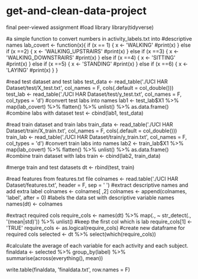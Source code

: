 # get-and-clean-data-project
final peer-viewed assignment
#load library
library(tidyverse)

#a simple function to convert numbers in activity_labels.txt into
#descriptive names
lab_covert <- function(x){
  if (x == 1) {
    x <- 'WALKING'
    #print(x)
  } else if (x ==2) {
    x <- 'WALKING_UPSTRAIRS'
    #print(x)
  } else if (x ==3) {
    x <- 'WALKING_DOWNSTRAIRS'
    #print(x)
  } else if (x ==4) {
    x <- 'SITTING'
    #print(x)
  } else if (x ==5) {
    x <- 'STANDING'
    #print(x)
  } else if (x ==6) {
    x <- 'LAYING'
    #print(x)
  } 
}

#read test dataset and test labs
test_data <- read_table('./UCI HAR Dataset/test/X_test.txt', col_names = F, 
                   cols(.default = col_double()))
test_lab <- read_table('./UCI HAR Dataset/test/y_test.txt', col_names = F,
                       col_types = 'd')
#convert test labs into names
lab1 <- test_lab$X1 %>% 
  map(lab_covert) %>% 
  flatten() %>% 
  unlist() %>% 
  as.data.frame()
#combine labs with dataset
test <- cbind(lab1, test_data)


#read train dataset and train labs
train_data <- read_table('./UCI HAR Dataset/train/X_train.txt', col_names = F,
                    cols(.default = col_double()))
train_lab <- read_table('./UCI HAR Dataset/train/y_train.txt', col_names = F,
                        col_types = 'd')
#convert train labs into names
lab2 <- train_lab$X1 %>% 
  map(lab_covert) %>% 
  flatten() %>% 
  unlist() %>% 
  as.data.frame()
#combine train dataset with labs
train <- cbind(lab2, train_data)

#merge train and test datasets
dt <- rbind(test, train)

#read features from features.txt file
colnames <- read.table('./UCI HAR Dataset/features.txt', header = F,
                       sep = ' ')
#extract descriptive names and add extra label
colnames <- colnames[ ,2]
colnames <- append(colnames, 'label', after = 0)
#labels the data set with descriptive variable names
names(dt) <- colnames

#extract required cols
require_cols <- names(dt) %>% 
  map(., ~ str_detect(., '(mean|std)')) %>% 
  unlist()
#keep the first col which is lab
require_cols[1] <- 'TRUE'
require_cols <- as.logical(require_cols)
#create new dataframe for required cols
selected <- dt %>% 
  select(which(require_cols))

#calculate the average of each variable for each activity and each subject.
finaldata <- selected %>% 
  group_by(label) %>% 
  summarise(across(everything(), mean))

write.table(finaldata, 'finaldata.txt', row.names = F)




